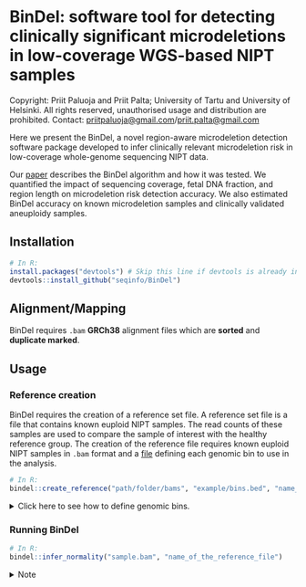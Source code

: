 # BinDel: software tool for detecting clinically significant microdeletions in low-coverage WGS-based NIPT samples

Copyright: Priit Paluoja and Priit Palta; University of Tartu and University of Helsinki.
All rights reserved, unauthorised usage and distribution are prohibited.
Contact: priitpaluoja@gmail.com/priit.palta@gmail.com

Here we present the BinDel, a novel region-aware microdeletion detection software package developed to infer clinically relevant microdeletion risk in low-coverage whole-genome sequencing NIPT data. 

Our [paper](https://doi.org/10.1101/2022.09.20.22280152) describes the BinDel algorithm and how it was tested. We quantified the impact of sequencing coverage, fetal DNA fraction, and region length on microdeletion risk detection accuracy. We also estimated BinDel accuracy on known microdeletion samples and clinically validated aneuploidy samples. 


## Installation

```R
# In R:
install.packages("devtools") # Skip this line if devtools is already installed
devtools::install_github("seqinfo/BinDel")
```

## Alignment/Mapping
BinDel requires `.bam` **GRCh38** alignment files which are **sorted** and **duplicate marked**.

## Usage
### Reference creation
BinDel requires the creation of a reference set file. A reference set file is a file that contains known euploid NIPT samples. The read counts of these samples are used to compare the sample of interest with the healthy reference group. The creation of the reference file requires known euploid NIPT samples in `.bam` format and
a [file](example/bins.bed) defining each genomic bin to use in the analysis.

```R
# In R:
bindel::create_reference("path/folder/bams", "example/bins.bed", "name_of_the_reference_file")
```

<details><summary> Click here to see how to define genomic bins.</summary>
<p>

Given a file [`example/locations.info.tsv`](example/locations.info.tsv) describing bin lengths (column `length`) for each region of interest, the following Python [script](dividebins.py) bins the input file to [`example/bins.bed`](example/bins.bed):
 
```
python3 dividebins.py --infile example/locations.info.tsv --outfile example/bins.bed
```
The script creates the file [`example/bins.bed`](example/bins.bed), which can be used in the reference file creation.

<details><summary>Notes</summary>
<p>

**Note 1:** Columns `chr`, `start` and `end` must uniquely define each region, e.g. `.bed` file must not contain duplicates. Column `focus` is the name of the region of interest, which means that this column is used for grouping bins. **Having duplicates in .bed leads to anomalies in final high-risk probabilities**.

**Note 2:** GC% correct depends on the number of regions of interest. E.g. if only, for example, chromosome 2 is in the analysis, it can affect the risk scoring compared to having all chromosomes in the analysis.
</p>
</details>

</p>
</details>


### Running BinDel
```R
# In R:
bindel::infer_normality("sample.bam", "name_of_the_reference_file")
```

<details><summary>Note</summary>
<p>

If the reference file has fewer samples than the default number of PCA components to be used in the normalisation, set the parameter `nComp` to lower than number of reference samples used.

```R
# In R:
bindel::infer_normality("path/bam.bam", "path/reference.tsv", nComp = less_than_n_samples_in_reference)
```
</p>
</details>
